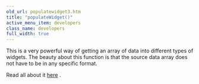 ```yaml
---
old_url: populatewidget3.htm
title: "populateWidget()"
active_menu_item: developers
class_name: developers
full_width: true
---
```



This is a very powerful way of getting an array of data into different types of widgets. The beauty about this function is that the source data array does not have to be in any specific format.

Read all about it [here](/developers/documentation/scripting-apis/client-api/widget-data-state-manipulation/populatewidget/) .

